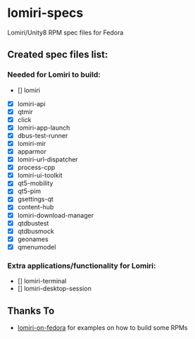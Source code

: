 # lomiri-specs
Lomiri/Unity8 RPM spec files for Fedora

## Created spec files list:
### Needed for Lomiri to build:
* [] lomiri
* [X] lomiri-api
* [X] qtmir
* [X] click
* [X] lomiri-app-launch
* [X] dbus-test-runner
* [X] lomiri-mir
* [X] apparmor
* [X] lomiri-url-dispatcher
* [X] process-cpp
* [X] lomiri-ui-toolkit
* [X] qt5-mobility
* [X] qt5-pim
* [X] gsettings-qt
* [X] content-hub
* [X] lomiri-download-manager
* [X] qtdbustest
* [X] qtdbusmock
* [X] geonames
* [X] qmenumodel

### Extra applications/functionality for Lomiri:
* [] lomiri-terminal
* [] lomiri-desktop-session

## Thanks To
* [lomiri-on-fedora](https://gitlab.com/erlend.io/lomiri-on-fedora) for examples on how to build some RPMs